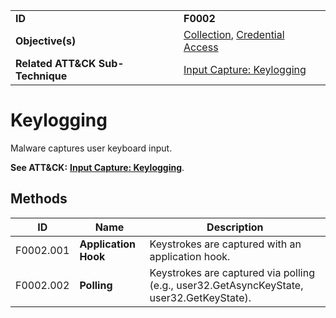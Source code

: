 |||
|---------|------------------------|
|**ID**|**F0002**|
|**Objective(s)**|[Collection](https://github.com/MBCProject/mbc-markdown/tree/master/collection), [Credential Access](https://github.com/MBCProject/mbc-markdown/tree/master/credential-access)|
|**Related ATT&CK Sub-Technique**|[Input Capture: Keylogging](https://attack.mitre.org/techniques/T1056/001)|

Keylogging
==========
Malware captures user keyboard input.

**See ATT&CK:** [**Input Capture: Keylogging**](https://attack.mitre.org/techniques/T1056/001).

Methods
-------
|ID|Name|Description|
|-----------------------------|--------|-----------------------------|
|F0002.001|**Application Hook**|Keystrokes are captured with an application hook.|
|F0002.002|**Polling**|Keystrokes are captured via polling (e.g., user32.GetAsyncKeyState, user32.GetKeyState).|
